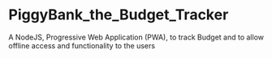# PiggyBank_the_Budget_Tracker
A NodeJS, Progressive Web Application (PWA), to track Budget and to allow offline access and functionality to the users
